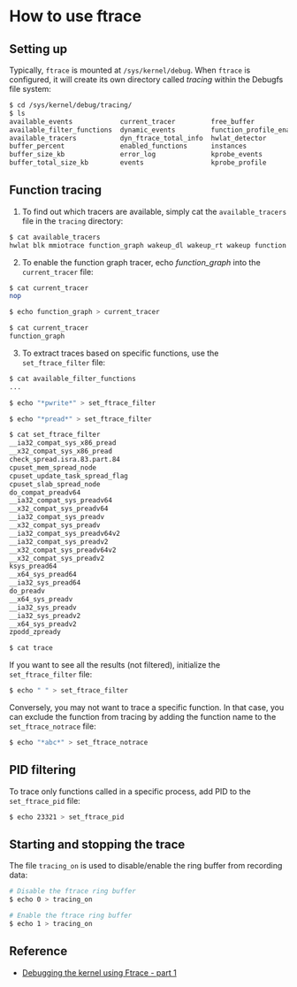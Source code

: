 # How to use ftrace

## Setting up

Typically, `ftrace` is mounted at `/sys/kernel/debug`. When `ftrace` is configured, it will create its own directory called *tracing* within the Debugfs file system:

```bash
$ cd /sys/kernel/debug/tracing/
$ ls
available_events            current_tracer         free_buffer               max_graph_depth  saved_cmdlines_size  set_ftrace_pid      stack_trace_filter  trace_marker_raw     tracing_on
available_filter_functions  dynamic_events         function_profile_enabled  options          saved_tgids          set_graph_function  synthetic_events    trace_options        tracing_thresh
available_tracers           dyn_ftrace_total_info  hwlat_detector            per_cpu          set_event            set_graph_notrace   timestamp_mode      trace_pipe           uprobe_events
buffer_percent              enabled_functions      instances                 printk_formats   set_event_pid        snapshot            trace               trace_stat           uprobe_profile
buffer_size_kb              error_log              kprobe_events             README           set_ftrace_filter    stack_max_size      trace_clock         tracing_cpumask
buffer_total_size_kb        events                 kprobe_profile            saved_cmdlines   set_ftrace_notrace   stack_trace         trace_marker        tracing_max_latency
```

## Function tracing

1. To find out which tracers are available, simply cat the `available_tracers` file in the `tracing` directory:

```bash
$ cat available_tracers
hwlat blk mmiotrace function_graph wakeup_dl wakeup_rt wakeup function nop
```

2. To enable the function graph tracer, echo *function_graph* into the `current_tracer` file:

```bash
$ cat current_tracer
nop

$ echo function_graph > current_tracer

$ cat current_tracer
function_graph
```

3. To extract traces based on specific functions, use the `set_ftrace_filter` file:

```bash
$ cat available_filter_functions
...

$ echo "*pwrite*" > set_ftrace_filter

$ echo "*pread*" > set_ftrace_filter

$ cat set_ftrace_filter
__ia32_compat_sys_x86_pread
__x32_compat_sys_x86_pread
check_spread.isra.83.part.84
cpuset_mem_spread_node
cpuset_update_task_spread_flag
cpuset_slab_spread_node
do_compat_preadv64
__ia32_compat_sys_preadv64
__x32_compat_sys_preadv64
__ia32_compat_sys_preadv
__x32_compat_sys_preadv
__ia32_compat_sys_preadv64v2
__ia32_compat_sys_preadv2
__x32_compat_sys_preadv64v2
__x32_compat_sys_preadv2
ksys_pread64
__x64_sys_pread64
__ia32_sys_pread64
do_preadv
__x64_sys_preadv
__ia32_sys_preadv
__ia32_sys_preadv2
__x64_sys_preadv2
zpodd_zpready

$ cat trace
```

If you want to see all the results (not filtered), initialize the `set_ftrace_filter` file:

```bash
$ echo " " > set_ftrace_filter
```

Conversely, you may not want to trace a specific function. In that case, you can exclude the function from tracing by adding the function name to the `set_ftrace_notrace` file:

```bash
$ echo "*abc*" > set_ftrace_notrace
```

## PID filtering

To trace only functions called in a specific process, add PID to the `set_ftrace_pid` file:

```bash
$ echo 23321 > set_ftrace_pid
```

## Starting and stopping the trace

The file `tracing_on` is used to disable/enable the ring buffer from recording data:

```bash
# Disable the ftrace ring buffer
$ echo 0 > tracing_on

# Enable the ftrace ring buffer 
$ echo 1 > tracing_on
```

## Reference
 - [Debugging the kernel using Ftrace - part 1](https://lwn.net/Articles/365835/)
